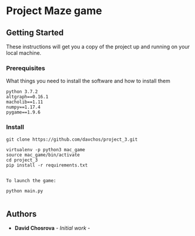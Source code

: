 # Project Maze game


## Getting Started

These instructions will get you a copy of the project up and running on your local machine. 


### Prerequisites

What things you need to install the software and how to install them

```
python 3.7.2
altgraph==0.16.1
macholib==1.11
numpy==1.17.4
pygame==1.9.6
```

### Install

```
git clone https://github.com/davchos/project_3.git

virtualenv -p python3 mac_game
source mac_game/bin/activate
cd project_3
pip install -r requirements.txt


To launch the game:

python main.py


```

## Authors

* **David Chosrova** - *Initial work* - 







